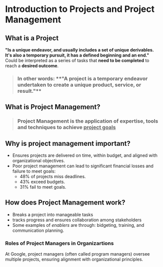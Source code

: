 # Introduction to Projects and Project Management

## What is a Project

**"Is a unique endeavor, and usually includes a set of unique derivables. It's also a temporary pursuit, it has a defined beginning and an end."** Could be interpreted as a series of tasks that **need to be completed** to reach a **desired outcome**.

> <h3>In other words: **"A project is a temporary endeavor undertaken to create a unique product, service, or result."**</h3>

## What is Project Management?

> <h3>Project Management is the application of expertise, tools and techniques to achieve <ins>project goals</ins></h3>

## Why is project management important?

- Ensures projects are delivered on time, within budget, and aligned with organizational objectives.
- Poor project management can lead to significant financial losses and failure to meet goals:
  - 48% of projects miss deadlines.
  - 43% exceed budgets.
  - 31% fail to meet goals.

## How does Project Management work?

- Breaks a project into manageable tasks
- tracks progress and ensures collaboration among stakeholders
- Some examples of *enablers* are through: bidgeting, training, and communication planning.

### Roles of Project Managers in Organizartions

At Google, project managers (often called program managers) oversee multiple projects, ensuring alignment with organizational principles.
